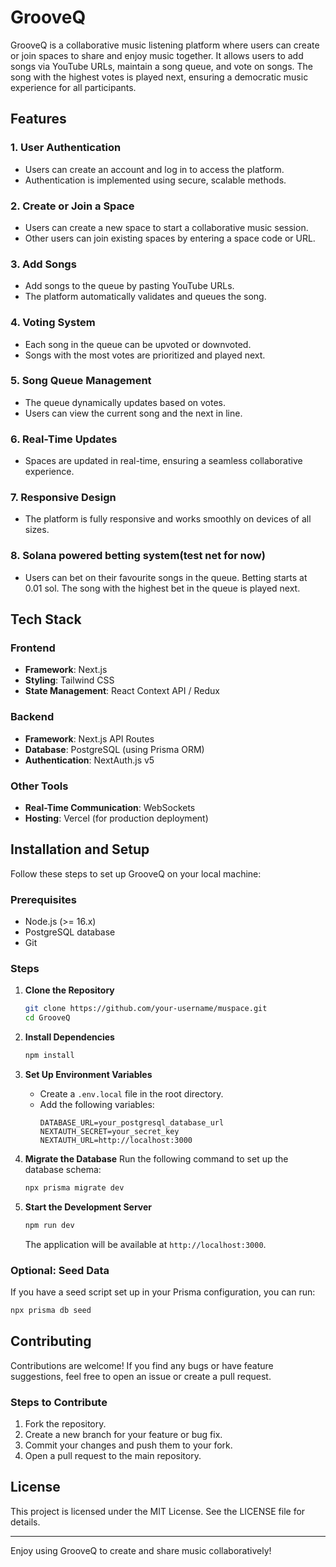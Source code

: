 # GrooveQ

GrooveQ is a collaborative music listening platform where users can create or join spaces to share and enjoy music together. It allows users to add songs via YouTube URLs, maintain a song queue, and vote on songs. The song with the highest votes is played next, ensuring a democratic music experience for all participants.

## Features

### 1. User Authentication
- Users can create an account and log in to access the platform.
- Authentication is implemented using secure, scalable methods.

### 2. Create or Join a Space
- Users can create a new space to start a collaborative music session.
- Other users can join existing spaces by entering a space code or URL.

### 3. Add Songs
- Add songs to the queue by pasting YouTube URLs.
- The platform automatically validates and queues the song.

### 4. Voting System
- Each song in the queue can be upvoted or downvoted.
- Songs with the most votes are prioritized and played next.

### 5. Song Queue Management
- The queue dynamically updates based on votes.
- Users can view the current song and the next in line.

### 6. Real-Time Updates
- Spaces are updated in real-time, ensuring a seamless collaborative experience.

### 7. Responsive Design
- The platform is fully responsive and works smoothly on devices of all sizes.
  
### 8. Solana powered betting system(test net for now)
- Users can bet on their favourite songs in the queue. Betting starts at 0.01 sol. The song with the highest bet in the queue is played next. 

## Tech Stack

### Frontend
- **Framework**: Next.js
- **Styling**: Tailwind CSS
- **State Management**: React Context API / Redux

### Backend
- **Framework**: Next.js API Routes
- **Database**: PostgreSQL (using Prisma ORM)
- **Authentication**: NextAuth.js v5

### Other Tools
- **Real-Time Communication**: WebSockets
- **Hosting**: Vercel (for production deployment)

## Installation and Setup

Follow these steps to set up GrooveQ on your local machine:

### Prerequisites
- Node.js (>= 16.x)
- PostgreSQL database
- Git

### Steps

1. **Clone the Repository**
   ```bash
   git clone https://github.com/your-username/muspace.git
   cd GrooveQ
   ```

2. **Install Dependencies**
   ```bash
   npm install
   ```

3. **Set Up Environment Variables**
   - Create a `.env.local` file in the root directory.
   - Add the following variables:
     ```env
     DATABASE_URL=your_postgresql_database_url
     NEXTAUTH_SECRET=your_secret_key
     NEXTAUTH_URL=http://localhost:3000
     ```

4. **Migrate the Database**
   Run the following command to set up the database schema:
   ```bash
   npx prisma migrate dev
   ```

5. **Start the Development Server**
   ```bash
   npm run dev
   ```
   The application will be available at `http://localhost:3000`.

### Optional: Seed Data
If you have a seed script set up in your Prisma configuration, you can run:
```bash
npx prisma db seed
```

## Contributing
Contributions are welcome! If you find any bugs or have feature suggestions, feel free to open an issue or create a pull request.

### Steps to Contribute
1. Fork the repository.
2. Create a new branch for your feature or bug fix.
3. Commit your changes and push them to your fork.
4. Open a pull request to the main repository.

## License
This project is licensed under the MIT License. See the LICENSE file for details.

---

Enjoy using GrooveQ to create and share music collaboratively!

